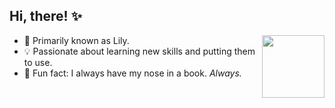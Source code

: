 ## Hi, there! ✨

<img align="right" width="100" height="100" src="[https://picsum.photos/100/100](https://www.artstation.com/artwork/QrDnmE)">

- 🌸 Primarily known as Lily.
- 💡 Passionate about learning new skills and putting them to use.
- 🩷 Fun fact: I always have my nose in a book. *Always.*

<!---
liviadfsilva/liviadfsilva is a ✨ special ✨ repository because its `README.md` (this file) appears on your GitHub profile.
You can click the Preview link to take a look at your changes.
--->
